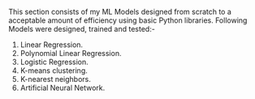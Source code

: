 This section consists of my ML Models designed from scratch to a acceptable amount of efficiency using basic Python libraries.
Following Models were designed, trained and tested:-
1. Linear Regression.
2. Polynomial Linear Regression.
3. Logistic Regression.
4. K-means clustering.
5. K-nearest neighbors.
6. Artificial Neural Network.
